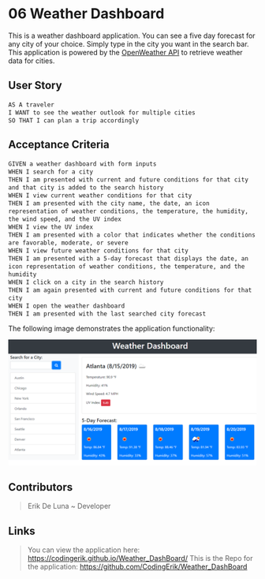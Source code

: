 # 06 Weather Dashboard

This is a weather dashboard application. You can see a five day forecast for any city of your choice.
Simply type in the city you want in the search bar. This application is powered by the [OpenWeather API](https://openweathermap.org/api) to retrieve weather data for cities.

## User Story

```
AS A traveler
I WANT to see the weather outlook for multiple cities
SO THAT I can plan a trip accordingly
```

## Acceptance Criteria

```
GIVEN a weather dashboard with form inputs   
WHEN I search for a city                      
THEN I am presented with current and future conditions for that city and that city is added to the search history                              
WHEN I view current weather conditions for that city   
THEN I am presented with the city name, the date, an icon representation of weather conditions, the temperature, the humidity, the wind speed, and the UV index   
WHEN I view the UV index
THEN I am presented with a color that indicates whether the conditions are favorable, moderate, or severe                                                              
WHEN I view future weather conditions for that city
THEN I am presented with a 5-day forecast that displays the date, an icon representation of weather conditions, the temperature, and the humidity                             
WHEN I click on a city in the search history                                
THEN I am again presented with current and future conditions for that city        
WHEN I open the weather dashboard
THEN I am presented with the last searched city forecast
```

The following image demonstrates the application functionality:

![weather dashboard demo](./Assets/06-server-side-apis-homework-demo.png)

## Contributors

> Erik De Luna ~ Developer 

## Links

> You can view the application here: https://codingerik.github.io/Weather_DashBoard/
> This is the Repo for the application: https://github.com/CodingErik/Weather_DashBoard
